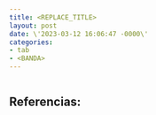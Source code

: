 ```yaml
---
title: <REPLACE_TITLE>
layout: post
date: \'2023-03-12 16:06:47 -0000\'
categories:
- tab
- <BANDA>
---
```


~~~
~~~

Referencias:
- 
